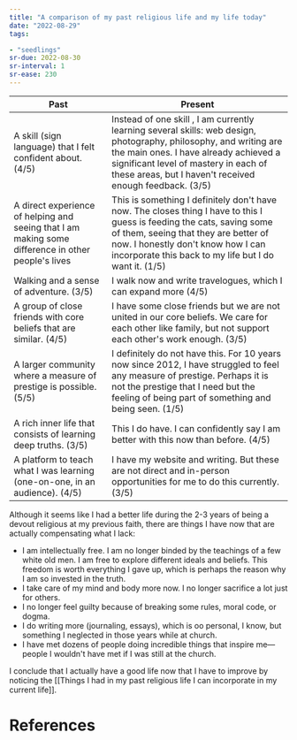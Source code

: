 ```yaml
---
title: "A comparison of my past religious life and my life today"
date: "2022-08-29"
tags:

- "seedlings"
sr-due: 2022-08-30
sr-interval: 1
sr-ease: 230
---
```


| Past                                                                                               | Present                                                                                                                                                                                                                                                         |
| -------------------------------------------------------------------------------------------------- | --------------------------------------------------------------------------------------------------------------------------------------------------------------------------------------------------------------------------------------------------------------- |
| A skill (sign language) that I felt confident about. (4/5)                                         | Instead of one skill , I am currently learning several skills: web design, photography, philosophy, and writing are the main ones. I have already achieved a significant level of mastery in each of these areas, but I haven't received enough feedback. (3/5) |
| A direct experience of helping and seeing that I am making some difference in other people's lives | This is something I definitely don't have now. The closes thing I have to this I guess is feeding the cats, saving some of them, seeing that they are better of now. I honestly don't know how I can incorporate this back to my life but I do want it. (1/5)   |
| Walking and a sense of adventure. (3/5)                                                            | I walk now and write travelogues, which I can expand more (4/5)                                                                                                                                                                                                 |
| A group of close friends with core beliefs that are similar. (4/5)                                 | I have some close friends but we are not united in our core beliefs. We care for each other like family, but not support each other's work enough. (3/5)                                                                                                        |
| A larger community where a measure of prestige is possible. (5/5)                                  | I definitely do not have this. For 10 years now since 2012, I have struggled to feel any measure of prestige. Perhaps it is not the prestige that I need but the feeling of being part of something and being seen. (1/5)                                       |
| A rich inner life that consists of learning deep truths. (3/5)                                     | This I do have. I can confidently say I am better with this now than before. (4/5)                                                                                                                                                                              |
| A platform to teach what I was learning (one-on-one, in an audience). (4/5)                        | I have my website and writing. But these are not direct and in-person opportunities for me to do this currently. (3/5)                                                                                                                                          |
  
Although it seems like I had a better life during the 2-3 years of being a devout religious at my previous faith, there are things I have now that are actually compensating what I lack:
- I am intellectually free. I am no longer binded by the teachings of a few white old men. I am free to explore different ideals and beliefs. This freedom is worth everything I gave up, which is perhaps the reason why I am so invested in the truth.
- I take care of my mind and body more now. I no longer sacrifice a lot just for others.
- I no longer feel guilty because of breaking some rules, moral code, or dogma.
- I do writing more (journaling, essays), which is oo personal, I know, but something I neglected in those years while at church.
- I have met dozens of people doing incredible things that inspire me—people I wouldn't have met if I was still at the church.

I conclude that I actually have a good life now that I have to improve by noticing the [[Things I had in my past religious life I can incorporate in my current life]].

# References